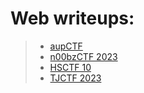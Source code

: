 # Web writeups:

> - [aupCTF](aupCTF.md)
> - [n00bzCTF 2023](n00bzCTF-2023.md)
> - [HSCTF 10](HSCTF-10.md)
> - [TJCTF 2023](TJCTF-2023.md)
